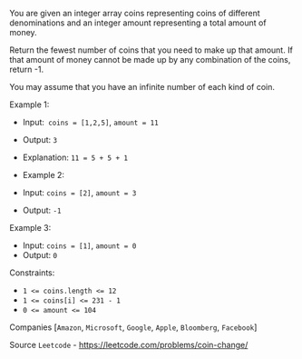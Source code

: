 You are given an integer array coins representing coins of different denominations and an integer amount representing a total amount of money.

Return the fewest number of coins that you need to make up that amount. If that amount of money cannot be made up by any combination of the coins, return -1.

You may assume that you have an infinite number of each kind of coin.


Example 1:

- Input:` coins = [1,2,5]`, `amount = 11`
- Output: `3`
- Explanation: `11 = 5 + 5 + 1`

- Example 2:

- Input: `coins = [2]`, `amount = 3`
- Output: `-1`

Example 3:

- Input: `coins = [1]`, `amount = 0`
- Output: `0`

Constraints:

- `1 <= coins.length <= 12`
- `1 <= coins[i] <= 231 - 1`
- `0 <= amount <= 104`

Companies [`Amazon`, `Microsoft`, `Google`, `Apple`, `Bloomberg`, `Facebook`]

Source `Leetcode` - https://leetcode.com/problems/coin-change/